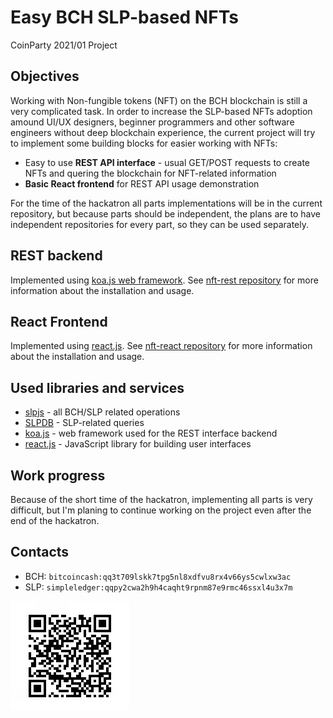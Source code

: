 # Easy BCH SLP-based NFTs

CoinParty 2021/01 Project

## Objectives

Working with Non-fungible tokens (NFT) on the BCH blockchain is still a very complicated task. In order to increase the SLP-based NFTs adoption amound UI/UX designers, beginner programmers and other software engineers without deep blockchain experience, the current project will try to implement some building blocks for easier working with NFTs:

* Easy to use **REST API interface** - usual GET/POST requests to create NFTs and quering the blockchain for NFT-related information
* **Basic React frontend** for REST API usage demonstration

For the time of the hackatron all parts implementations will be in the current repository,
but because parts should be independent, the plans are to have independent repositories for every part, so they can be used separately.

## REST backend

Implemented using [koa.js web framework](https://koajs.com/). See [nft-rest repository](./nft-rest/) for more information about the installation and usage.

## React Frontend

Implemented using [react.js](https://reactjs.org/). See [nft-react repository](./nft-react/) for more information about the installation and usage.

## Used libraries and services

* [slpjs](https://github.com/simpleledger/slpjs) - all BCH/SLP related operations
* [SLPDB](https://slpdb.fountainhead.cash/explorer) - SLP-related queries
* [koa.js](https://koajs.com/) - web framework used for the REST interface backend
* [react.js](https://reactjs.org/) - JavaScript library for building user interfaces

## Work progress

Because of the short time of the hackatron, implementing all parts is very difficult, but I'm planing to continue working on the project even after the end of the hackatron.

## Contacts

* BCH: `bitcoincash:qq3t709lskk7tpg5nl8xdfvu8rx4v66ys5cwlxw3ac`
* SLP: `simpleledger:qqpy2cwa2h9h4caqht9rpnm87e9rmc46ssxl4u3x7m`

![SLP Address](./slp_address.jpg)
